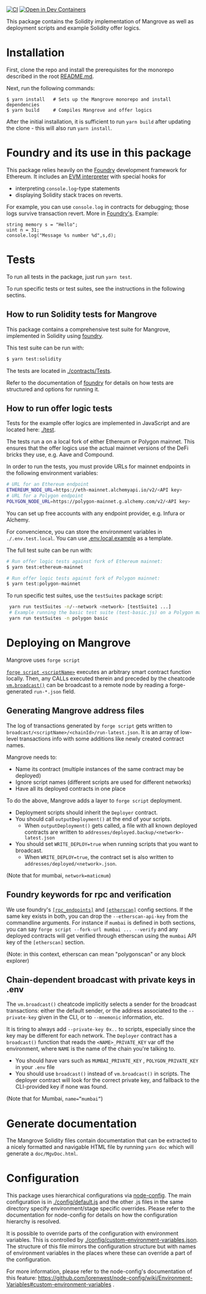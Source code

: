 [![CI](https://github.com/mangrovedao/mangrove-core/actions/workflows/node.js.yml/badge.svg)](https://github.com/mangrovedao/mangrove-core/actions/workflows/node.js.yml) [![Open in Dev Containers](https://img.shields.io/static/v1?label=Dev%20Containers&message=Open&color=blue&logo=visualstudiocode)](https://vscode.dev/redirect?url=vscode://ms-vscode-remote.remote-containers/cloneInVolume?url=https://github.com/prgm-dev/mangrove-core.git)

This package contains the Solidity implementation of Mangrove as well as deployment scripts and example Solidity offer logics.

# Installation

First, clone the repo and install the prerequisites for the monorepo described in the root [README.md](../../README.md).

Next, run the following commands:

```shell
$ yarn install   # Sets up the Mangrove monorepo and install dependencies
$ yarn build     # Compiles Mangrove and offer logics
```

After the initial installation, it is sufficient to run `yarn build` after updating the clone - this will also run `yarn install`.

# Foundry and its use in this package

This package relies heavily on the [Foundry](https://book.getfoundry.sh/) development framework for Ethereum. It includes an [EVM interpreter](https://github.com/gakonst/ethers-rs) with special hooks for

- interpreting `console.log`-type statements
- displaying Solidity stack traces on reverts.

For example, you can use `console.log` in contracts for debugging; those logs survive transaction revert. More in [Foundry's](https://book.getfoundry.sh/reference/forge-std/console-log?highlight=console#console-logging). Example:

```
string memory s = "Hello";
uint n = 31;
console.log("Message %s number %d",s,d);
```

# Tests

To run all tests in the package, just run `yarn test`.

To run specific tests or test suites, see the instructions in the following sectins.

## How to run Solidity tests for Mangrove

This package contains a comprehensive test suite for Mangrove, implemented in Solidity using [foundry](https://book.getfoundry.sh/index.html).

This test suite can be run with:

```bash
$ yarn test:solidity
```

The tests are located in [./contracts/Tests](./contracts/Tests).

Refer to the documentation of [foundry](https://book.getfoundry.sh/index.html) for details on how tests are structured and options for running it.

## How to run offer logic tests

Tests for the example offer logics are implemented in JavaScript and are located here: [./test](./test).

The tests run a on a local fork of either Ethereum or Polygon mainnet. This ensures that the offer logics use the actual mainnet versions of the DeFi bricks they use, e.g. Aave and Compound.

In order to run the tests, you must provide URLs for mainnet endpoints in the following environment variables:

```bash
# URL for an Ethereum endpoint
ETHEREUM_NODE_URL=https://eth-mainnet.alchemyapi.io/v2/<API key>
# URL for a Polygon endpoint
POLYGON_NODE_URL=https://polygon-mainnet.g.alchemy.com/v2/<API key>
```

You can set up free accounts with any endpoint provider, e.g. Infura or Alchemy.

For convencience, you can store the environment variables in `./.env.test.local`. You can use [.env.local.example](.env.local.example) as a template.

The full test suite can be run with:

```bash
# Run offer logic tests against fork of Ethereum mainnet:
$ yarn test:ethereum-mainnet

# Run offer logic tests against fork of Polygon mainnet:
$ yarn test:polygon-mainnet
```

To run specific test suites, use the `testSuites` package script:

```bash
 yarn run testSuites -n/--network <network> [testSuite1 ...]
 # Example running the basic test suite (test-basic.js) on a Polygon mainnet fork:
 yarn run testSuites -n polygon basic
```

# Deploying on Mangrove

Mangrove uses `forge script`

[`forge script <scriptName>`](https://book.getfoundry.sh/reference/forge/forge-script) executes an arbitrary smart contract function locally. Then, any CALLs executed therein and preceded by the cheatcode [`vm.broadcast()`](https://book.getfoundry.sh/cheatcodes/broadcast) can be broadcast to a remote node by reading a forge-generated `run-*.json` field.

## Generating Mangrove address files

The log of transactions generated by `forge script` gets written to `broadcast/<scriptName>/<chainId>/run-latest.json`. It is an array of low-level transactions info with some additions like newly created contract names.

Mangrove needs to:

- Name its contract (multiple instances of the same contract may be deployed)
- Ignore script names (different scripts are used for different networks)
- Have all its deployed contracts in one place

To do the above, Mangrove adds a layer to `forge script` deployment.

- Deployment scripts should inherit the `Deployer` contract.
- You should call `outputDeployment()` at the end of your scripts.
  - When `outputDeployment()` gets called, a file with all known deployed contracts are written to `addresses/deployed.backup/<network>-latest.json`
- You should set `WRITE_DEPLOY=true` when running scripts that you want to broadcast.
  - When `WRITE_DEPLOY=true`, the contract set is also written to `addresses/deployed/<network>.json`.

(Note that for mumbai, `network=maticmum`)

## Foundry keywords for rpc and verification

We use foundry's [`[rpc_endpoints]`](https://book.getfoundry.sh/cheatcodes/rpc#examples) and [`[etherscan]`](https://book.getfoundry.sh/reference/config/etherscan?highlight=etherscan#etherscan) config sections. If the same key exists in both, you can drop the `--etherscan-api-key` from the commandline arguments. For instance if `mumbai` is defined in both sections, you can say `forge script --fork-url mumbai ... --verify` and any deployed contracts will get verified through etherscan using the `mumbai` API key of the `[etherscan]` section.

(Note: in this context, etherscan can mean "polygonscan" or any block explorer)

## Chain-dependent broadcast with private keys in .env

The `vm.broadcast()` cheatcode implicitly selects a sender for the broadcast transactions: either the default sender, or the address associated to the `--private-key` given in the CLI, or to `--mnemonic` information, etc.

It is tiring to always add `--private-key 0x..` to scripts, especially since the key may be different for each network. The `Deployer` contract has a `broadcast()` function that reads the `<NAME>_PRIVATE_KEY` var off the environment, where `NAME` is the name of the chain you're talking to.

- You should have vars such as `MUMBAI_PRIVATE_KEY` , `POLYGON_PRIVATE_KEY` in your `.env` file
- You should use `broadcast()` instead of `vm.broadcast()` in scripts. The deployer contract will look for the correct private key, and fallback to the CLI-provided key if none was found.

(Note that for Mumbai, `name=”mumbai”`)

# Generate documentation

The Mangrove Solidity files contain documentation that can be extracted to a nicely formatted and navigable HTML file by running `yarn doc` which will generate a `doc/MgvDoc.html`.

# Configuration

This package uses hierarchical configurations via [node-config](https://github.com/lorenwest/node-config). The main configuration is in [./config/default.js](./config/default.js) and the other .js files in the same directory specify environment/stage specific overrides. Please refer to the documentation for node-config for details on how the configuration hierarchy is resolved.

It is possible to override parts of the configuration with environment variables. This is controlled by [./config/custom-environment-variables.json](./config/custom-environment-variables.json). The structure of this file mirrors the configuration structure but with names of environment variables in the places where these can override a part of the configuration.

For more information, please refer to the node-config's documentation of this feature: https://github.com/lorenwest/node-config/wiki/Environment-Variables#custom-environment-variables .

